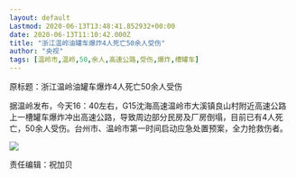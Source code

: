 ```yaml
---
layout: default
Lastmod: 2020-06-13T13:48:41.852932+00:00
date: 2020-06-13T11:10:42.000Z
title: "浙江温岭油罐车爆炸4人死亡50余人受伤"
author: "央视"
tags: [温岭市,温岭,50,余人,高速公路,受伤,爆炸,槽罐车]
---
```


原标题：浙江温岭油罐车爆炸4人死亡50余人受伤

据温岭发布，今天16：40左右，G15沈海高速温岭市大溪镇良山村附近高速公路上一槽罐车爆炸冲出高速公路，导致周边部分民房及厂房倒塌，目前已有4人死亡，50余人受伤。台州市、温岭市第一时间启动应急处置预案，全力抢救伤者。

![](https://images.weserv.nl/?url=//n.sinaimg.cn/news/transform/178/w540h438/20200613/6de3-iuzasxr8886499.png)

责任编辑：祝加贝

